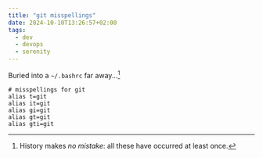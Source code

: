 ```yaml
---
title: "git misspellings"
date: 2024-10-10T13:26:57+02:00
tags:
  - dev
  - devops
  - serenity
---
```


Buried into a `~/.bashrc` far away...[^1]

```
# misspellings for git
alias t=git
alias it=git
alias gi=git
alias gt=git
alias gti=git
```

[^1]: History makes _no mistake_: all these have occurred at least once.
